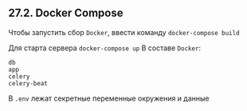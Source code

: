 ## 27.2. Docker Compose

Чтобы запустить сбор ```Docker```, ввести команду ```docker-compose build```

Для старта сервера ```docker-compose up```
В составе ```Docker```:

```db```\
```app```\
```celery```\
```celery-beat```


В ```.env``` лежат секретные переменные окружения и данные 
